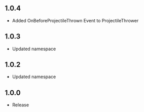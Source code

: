 ## 1.0.4
- Added OnBeforeProjectileThrown Event to ProjectileThrower

## 1.0.3
- Updated namespace

## 1.0.2
- Updated namespace

## 1.0.0
- Release

